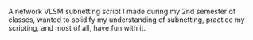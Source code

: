 A network VLSM subnetting script I made during my 2nd semester of classes, wanted to solidify my understanding of subnetting, practice my scripting, and most of all, have fun with it.
